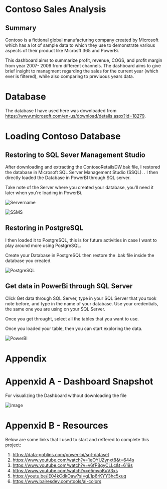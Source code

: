 # Contoso Sales Analysis 


## Summary

Contoso is a fictional global manufacturing company created by Microsoft which has a lot of sample data to which they use to demonstrate various aspects of their product like Microsft 365 and PowerBi.

This dashboard aims to summarize profit, revenue, COGS, and profit margin from year 2007- 2009 from different channels. The dashboard aims to give brief insight to managment regarding the sales for the current year (which ever is filtered), while also comparing to previuous years data. 

# Database

The database I have used here was downloaded from https://www.microsoft.com/en-us/download/details.aspx?id=18279.

# Loading Contoso Database

## Restoring to SQL Sever Management Studio

After downloading and extracting the ContosoRetailsDW.bak file, I restored the database in Microsoft SQL Server Management Studio (SSQL). . I then directly loaded the Database in PowerBI through SQL server. 

Take note of the Server where you created your database, you'll need it later when you're loading in PowerBi.

![Servername](https://github.com/user-attachments/assets/5e9091c8-8ac8-47e1-b85a-f70e1ef3c11d)

![SSMS](https://github.com/user-attachments/assets/fdfa8759-3a64-437e-b8ba-962358d0d13e)

## Restoring in PostgreSQL

I then loaded it to PostgreSQL, this is for future activities in case I want to play around more using PostgreSQL.

Create your Database in PostgreSQL then restore the .bak file inside the database you created.

![PostgreSQL](https://github.com/user-attachments/assets/ab97fc4f-b40f-4009-9a0a-e76077a3ab8c)


## Get data in PowerBi through SQL Server

Click Get data through SQL Server, type in your SQL Server that you took note before, and type in the name of your database. Use your credentials, the same one you are using on your SQL Server. 

Once you get throught, select all the tables that you want to use.

Once you loaded your table, then you can start exploring the data. 

![PowerBI](https://github.com/user-attachments/assets/97acb545-3c99-4c26-aaec-f0644973287e)


# Appendix

# Appenxid A - Dashboard Snapshot

For visualizing the Dashboard without downloading the file

![image](https://github.com/user-attachments/assets/65460385-925b-4b16-bd29-6159dfe16806)

# Appenxid B - Resources 

Below are some links that I used to start and reffered to complete this project:

1. https://data-goblins.com/power-bi/sql-dataset
2. https://www.youtube.com/watch?v=1eOYUZynxt8&t=644s
3. https://www.youtube.com/watch?v=v6fP8gyCLLc&t=619s
4. https://www.youtube.com/watch?v=e5mvoKuV3xs
5. https://youtu.be/iE04kCdkOaw?si=gL1p6rKYY3hc5xuq
6. https://www.bairesdev.com/tools/ai-colors

